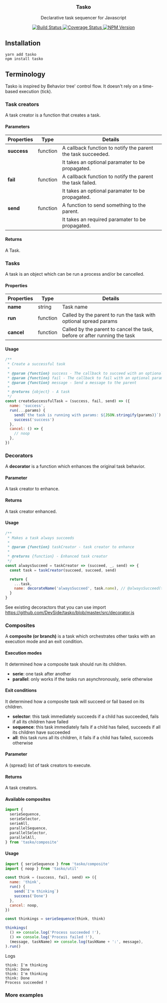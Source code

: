 <h3 align="center">
  Tasko
</h3>

<p align="center">
  Declarative task sequencer for Javascript
</p>

<p align="center">
  <a href="https://travis-ci.org/DevSide/tasko" target="_blank">
    <img src="https://img.shields.io/travis/DevSide/tasko/master.svg" alt="Build Status">
  </a>
  <a href='https://coveralls.io/github/DevSide/tasko?branch=master' target="_blank">
    <img src='https://img.shields.io/coveralls/github/DevSide/tasko/master.svg' alt='Coverage Status' />
  </a>
  <a href="https://www.npmjs.com/package/tasko" target="_blank">
    <img src="https://img.shields.io/npm/v/tasko.svg" alt="NPM Version">
  </a>
</p>

## Installation

```shell
yarn add tasko
npm install tasko
```

## Terminology

Tasko is inspired by Behavior tree' control flow. It doesn't rely on a time-based execution (tick).

### Task creators

A task creator is a function that creates a task.

#### Parameters

| Properties  | Type     | Details                                                      |
| ----------- | -------- | ------------------------------------------------------------ |
| **success** | function | A callback function to notify the parent the task succeeded. |
|             |          | It takes an optional paramater to be propagated.             |
| **fail**    | function | A callback function to notify the parent the task failed.    |
|             |          | It takes an optional paramater to be propagated.             |
| **send**    | function | A function to send something to the parent.                  |
|             |          | It takes an required paramater to be propagated.             |

#### Returns

A Task.

### Tasks

A task is an object which can be run a process and/or be cancelled.

#### Properties

| Properties | Type     | Details                                                                   |
| ---------- | -------- | ------------------------------------------------------------------------- |
| **name**   | string   | Task name                                                                 |
| **run**    | function | Called by the parent to run the task with optional spread params          |
| **cancel** | function | Called by the parent to cancel the task, before or after running the task |

#### Usage

```js
/**
 * Create a successful task
 *
 * @param {function} success - The callback to succeed with an optional param
 * @param {function} fail - The callback to fail with an optional param
 * @param {function} message - Send a message to the parent
 *
 * @returns {object} - A task
 */
const createSuccessfulTask = (success, fail, send) => ({
  name: 'success',
  run(...params) {
    send(`the task is running with params: ${JSON.stringify(params)}`)
    success('success')
  },
  cancel: () => {
    // noop
  },
})
```

### Decorators

A **decorator** is a function which enhances the original task behavior.

#### Parameter

A task creator to enhance.

#### Returns

A task creator enhanced.

#### Usage

```js
/**
 * Makes a task always succeeds
 *
 * @param {function} taskCreator - task creator to enhance
 *
 * @returns {function} - Enhanced task creator
 */
const alwaysSucceed = taskCreator => (succeed, _, send) => {
  const task = taskCreator(succeed, succeed, send)

  return {
    ...task,
    name: decorateName('alwaysSucceed', task.name), // @alwaysSucceed(task-name)
  }
}
```

See existing decoractors that you can use import https://github.com/DevSide/tasko/blob/master/src/decorator.js

### Composites

A **composite (or branch)** is a task which orchestrates other tasks with an execution mode and an exit condition.

#### Execution modes

It determined how a composite task should run its children.

* **serie**: one task after another
* **parallel**: only works if the tasks run asynchronously, serie otherwise

#### Exit conditions

It determined how a composite task will succeed or fail based on its children.

* **selector**: this task immediately succeeds if a child has succeeded, fails if all its children have failed
* **sequence**: this task immediately fails if a child has failed, succeeds if all its children have succeeded
* **all**: this task runs all its children, it fails if a child has failed, succeeds otherwise

#### Parameter

A (spread) list of task creators to execute.

#### Returns

A task creators.

#### Available composites

```js
import {
  serieSequence,
  serieSelector,
  serieAll,
  parallelSequence,
  parallelSelector,
  parallelAll,
} from 'tasko/composite'
```

#### Usage

```js
import { serieSequence } from 'tasko/composite'
import { noop } from 'tasko/util'

const think = (success, fail, send) => ({
  name: 'think',
  run() {
    send(`I'm thinking`)
    success('Done')
  },
  cancel: noop,
})

const thinkings = serieSequence(think, think)

thinkings(
  () => console.log('Process succeeded !'),
  () => console.log('Process failed !'),
  (message, taskName) => console.log(taskName + ':', message),
).run()
```

Logs

```
think: I'm thinking
think: Done
think: I'm thinking
think: Done
Process succeeded !
```

### More examples
